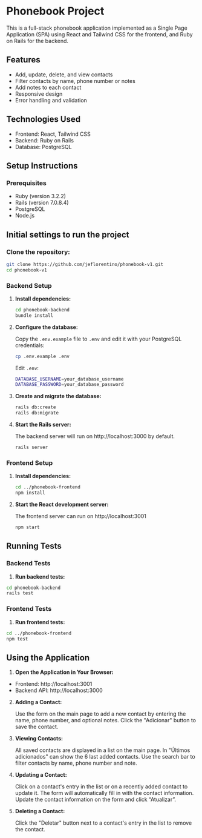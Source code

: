 # Phonebook Project

This is a full-stack phonebook application implemented as a Single Page Application (SPA) using React and Tailwind CSS for the frontend, and Ruby on Rails for the backend.

## Features

- Add, update, delete, and view contacts
- Filter contacts by name, phone number or notes
- Add notes to each contact
- Responsive design
- Error handling and validation

## Technologies Used

- Frontend: React, Tailwind CSS
- Backend: Ruby on Rails
- Database: PostgreSQL

## Setup Instructions

### Prerequisites

- Ruby (version 3.2.2)
- Rails (version 7.0.8.4)
- PostgreSQL
- Node.js

## Initial settings to run the project

### Clone the repository:

   ```bash
   git clone https://github.com/jeflorentino/phonebook-v1.git
   cd phonebook-v1
   ```

### Backend Setup

1. **Install dependencies:**

   ```bash
   cd phonebook-backend
   bundle install
   ```

2. **Configure the database:**

    Copy the `.env.example` file to `.env` and edit it with your PostgreSQL credentials:

    ```bash
    cp .env.example .env
    ```

    Edit `.env`:

    ```bash
    DATABASE_USERNAME=your_database_username
    DATABASE_PASSWORD=your_database_password
    ```

3. **Create and migrate the database:**

    ```bash
    rails db:create
    rails db:migrate
    ```

4. **Start the Rails server:**

    The backend server will run on http://localhost:3000 by default.

    ```bash
    rails server
    ```

### Frontend Setup

1. **Install dependencies:**

   ```bash
   cd ../phonebook-frontend
   npm install
   ```

2. **Start the React development server:**

    The frontend server can run on http://localhost:3001

    ```bash
    npm start
    ```

## Running Tests

### Backend Tests

1. **Run backend tests:**

```bash
cd phonebook-backend
rails test
```

### Frontend Tests

1. **Run frontend tests:**

```bash
cd ../phonebook-frontend
npm test
```


## Using the Application

1. **Open the Application in Your Browser:**

- Frontend: http://localhost:3001
- Backend API: http://localhost:3000


2. **Adding a Contact:**

    Use the form on the main page to add a new contact by entering the name, phone number, and optional notes.
Click the "Adicionar" button to save the contact.

3. **Viewing Contacts:**

    All saved contacts are displayed in a list on the main page. In "Últimos adicionados" can show the 6 last added contacts. Use the search bar to filter contacts by name, phone number and note. 

4. **Updating a Contact:**

    Click on a contact's entry in the list or on a recently added contact to update it. The form will automatically fill in with the contact information.
Update the contact information on the form and click “Atualizar”.

5. **Deleting a Contact:**

    Click the "Deletar" button next to a contact's entry in the list to remove the contact.

